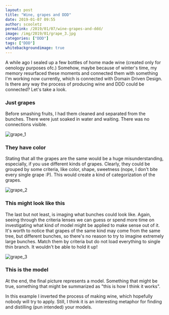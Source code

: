 ```yaml
---
layout: post
title: "Wine, grapes and DDD"
date: 2019-01-07 09:55
author: scooletz
permalink: /2019/01/07/wine-grapes-and-ddd/
image: /img/2019/01/grape_3.jpg
categories: ["DDD"]
tags: ["DDD"]
whitebackgroundimage: true
---
```


A while ago I sealed up a few bottles of home made wine (created only for oenology purposes ofc.) Somehow, maybe because of winter's time, my memory resurfaced these moments and connected them with something I'm working now currently, which is connected with Domain Driven Design. Is there any way the process of producing wine and DDD could be connected? Let's take a look.

### Just grapes

Before smashing fruits, I had them cleaned and separated from the bunches. There were just soaked in water and waiting. There was no connections visible.

![grape_1](/img/2019/01/grape_1.jpg)

### They have color

Stating that all the grapes are the same would be a huge misunderstanding, especially, if you use different kinds of grapes. Clearly, they could be grouped by some criteria, like color, shape, sweetness (nope, I don't bite every single grape :P). This would create a kind of categorization of the grapes.

![grape_2](/img/2019/01/grape_2.jpg)

### This might look like this

The last but not least, is imaging what bunches could look like. Again, seeing through the criteria lenses we can guess or spend more time on investigating what kind of model might be applied to make sense out of it. It's worth to notice that grapes of the same kind may come from the same tree, but different bunches, so there's no reason to try to imagine extremely large bunches. Match them by criteria but do not load everything to single thin branch. It wouldn't be able to hold it up!

![grape_3](/img/2019/01/grape_3.jpg)

### This is the model

At the end, the final picture represents a model. Something that might be true, something that might be summarized as "this is how I think it works".

In this example I inverted the process of making wine, which hopefully nobody will try to apply. Still, I think it is an interesting metaphor for finding and distilling (pun intended) your models.
